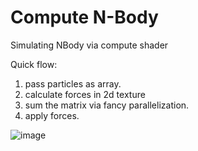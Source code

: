 # Compute N-Body
Simulating NBody via compute shader

Quick flow:
1. pass particles as array.
2. calculate forces in 2d texture
3. sum the matrix via fancy parallelization.
4. apply forces.

![image](https://user-images.githubusercontent.com/5610313/163670320-020f2071-3db2-4eb1-ad7d-95df549e7260.png)

